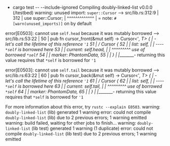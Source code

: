 + cargo test -- --include-ignored
   Compiling doubly-linked-list v0.0.0 (/testbed)
warning: unused import: `super::Cursor`
   --> src/lib.rs:312:9
    |
312 |     use super::Cursor;
    |         ^^^^^^^^^^^^^
    |
    = note: `#[warn(unused_imports)]` on by default

error[E0503]: cannot use `self.head` because it was mutably borrowed
  --> src/lib.rs:53:22
   |
50 |       pub fn cursor_front(&mut self) -> Cursor<'_, T> {
   |                           - let's call the lifetime of this reference `'1`
51 | /         Cursor {
52 | |             list: self,
   | |                   ---- `*self` is borrowed here
53 | |             current: self.head,
   | |                      ^^^^^^^^^ use of borrowed `*self`
54 | |             _marker: PhantomData,
55 | |         }
   | |_________- returning this value requires that `*self` is borrowed for `'1`

error[E0503]: cannot use `self.tail` because it was mutably borrowed
  --> src/lib.rs:63:22
   |
60 |       pub fn cursor_back(&mut self) -> Cursor<'_, T> {
   |                          - let's call the lifetime of this reference `'1`
61 | /         Cursor {
62 | |             list: self,
   | |                   ---- `*self` is borrowed here
63 | |             current: self.tail,
   | |                      ^^^^^^^^^ use of borrowed `*self`
64 | |             _marker: PhantomData,
65 | |         }
   | |_________- returning this value requires that `*self` is borrowed for `'1`

For more information about this error, try `rustc --explain E0503`.
warning: `doubly-linked-list` (lib) generated 1 warning
error: could not compile `doubly-linked-list` (lib) due to 2 previous errors; 1 warning emitted
warning: build failed, waiting for other jobs to finish...
warning: `doubly-linked-list` (lib test) generated 1 warning (1 duplicate)
error: could not compile `doubly-linked-list` (lib test) due to 2 previous errors; 1 warning emitted

